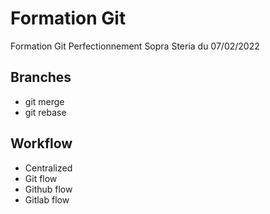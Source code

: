 # Formation Git

Formation Git Perfectionnement Sopra Steria du 07/02/2022

## Branches

- git merge
- git rebase

## Workflow

- Centralized
- Git flow
- Github flow
- Gitlab flow
